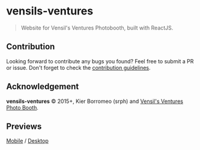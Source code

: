 # vensils-ventures
> Website for Vensil's Ventures Photobooth, built with ReactJS.

## Contribution		
Looking forward to contribute any bugs you found? Feel free to submit a PR or issue. Don't forget to check the [contribution guidelines](CONTRIBUTING.md).

## Acknowledgement
**vensils-ventures** © 2015+, Kier Borromeo (srph) and [Vensil's Ventures Photo Booth](https://www.facebook.com/vensilsventuresPHOTOBOOTH).

## Previews
[Mobile](preview-mobile.png) / [Desktop](preview.png)
